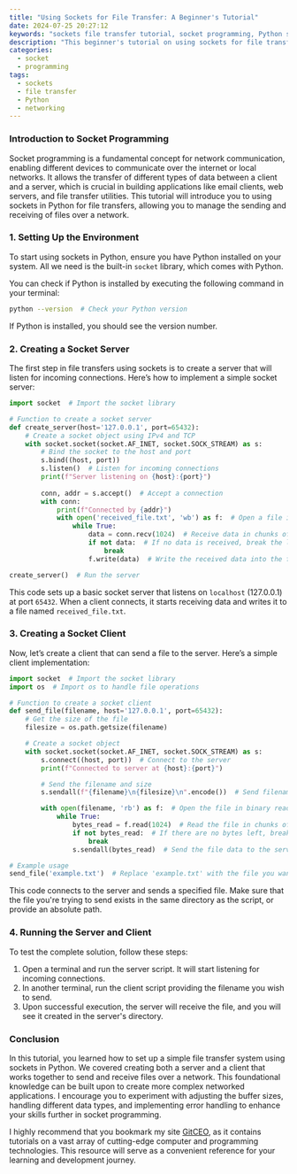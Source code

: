 ```yaml
---
title: "Using Sockets for File Transfer: A Beginner's Tutorial"
date: 2024-07-25 20:27:12
keywords: "sockets file transfer tutorial, socket programming, Python sockets, network file transfer"
description: "This beginner's tutorial on using sockets for file transfer offers a comprehensive guide to socket programming in Python. It provides step-by-step instructions for setting up a socket server and client for transferring files over a network. Learn how to implement file upload and download features using basic socket operations, handle error exceptions, and understand the foundational concepts behind socket programming. Gain practical skills by following along with code examples that can be modified for your specific needs. The tutorial is structured to help newcomers grasp the essential elements of file transfer through sockets, making complex technology accessible for everyone."
categories:
  - socket
  - programming
tags:
  - sockets
  - file transfer
  - Python
  - networking
---
```


### Introduction to Socket Programming
Socket programming is a fundamental concept for network communication, enabling different devices to communicate over the internet or local networks. It allows the transfer of different types of data between a client and a server, which is crucial in building applications like email clients, web servers, and file transfer utilities. This tutorial will introduce you to using sockets in Python for file transfers, allowing you to manage the sending and receiving of files over a network.

<!-- more -->

### 1. Setting Up the Environment
To start using sockets in Python, ensure you have Python installed on your system. All we need is the built-in `socket` library, which comes with Python. 

You can check if Python is installed by executing the following command in your terminal:

```bash
python --version  # Check your Python version
```

If Python is installed, you should see the version number. 

### 2. Creating a Socket Server
The first step in file transfers using sockets is to create a server that will listen for incoming connections. Here’s how to implement a simple socket server:

```python
import socket  # Import the socket library

# Function to create a socket server
def create_server(host='127.0.0.1', port=65432):
    # Create a socket object using IPv4 and TCP
    with socket.socket(socket.AF_INET, socket.SOCK_STREAM) as s:
        # Bind the socket to the host and port
        s.bind((host, port))
        s.listen()  # Listen for incoming connections
        print(f"Server listening on {host}:{port}")
        
        conn, addr = s.accept()  # Accept a connection
        with conn:
            print(f"Connected by {addr}")
            with open('received_file.txt', 'wb') as f:  # Open a file in binary write mode
                while True:
                    data = conn.recv(1024)  # Receive data in chunks of 1024 bytes
                    if not data:  # If no data is received, break the loop
                        break
                    f.write(data)  # Write the received data into the file

create_server()  # Run the server
```

This code sets up a basic socket server that listens on `localhost` (127.0.0.1) at port `65432`. When a client connects, it starts receiving data and writes it to a file named `received_file.txt`.

### 3. Creating a Socket Client
Now, let’s create a client that can send a file to the server. Here’s a simple client implementation:

```python
import socket  # Import the socket library
import os  # Import os to handle file operations

# Function to create a socket client
def send_file(filename, host='127.0.0.1', port=65432):
    # Get the size of the file
    filesize = os.path.getsize(filename)

    # Create a socket object
    with socket.socket(socket.AF_INET, socket.SOCK_STREAM) as s:
        s.connect((host, port))  # Connect to the server
        print(f"Connected to server at {host}:{port}")

        # Send the filename and size
        s.sendall(f"{filename}\n{filesize}\n".encode())  # Send filename and file size

        with open(filename, 'rb') as f:  # Open the file in binary read mode
            while True:
                bytes_read = f.read(1024)  # Read the file in chunks of 1024 bytes
                if not bytes_read:  # If there are no bytes left, break
                    break
                s.sendall(bytes_read)  # Send the file data to the server

# Example usage
send_file('example.txt')  # Replace 'example.txt' with the file you want to send
```

This code connects to the server and sends a specified file. Make sure that the file you're trying to send exists in the same directory as the script, or provide an absolute path.

### 4. Running the Server and Client
To test the complete solution, follow these steps:

1. Open a terminal and run the server script. It will start listening for incoming connections.
2. In another terminal, run the client script providing the filename you wish to send.
3. Upon successful execution, the server will receive the file, and you will see it created in the server's directory.

### Conclusion
In this tutorial, you learned how to set up a simple file transfer system using sockets in Python. We covered creating both a server and a client that works together to send and receive files over a network. This foundational knowledge can be built upon to create more complex networked applications. I encourage you to experiment with adjusting the buffer sizes, handling different data types, and implementing error handling to enhance your skills further in socket programming.

I highly recommend that you bookmark my site [GitCEO](https://gitceo.com), as it contains tutorials on a vast array of cutting-edge computer and programming technologies. This resource will serve as a convenient reference for your learning and development journey.